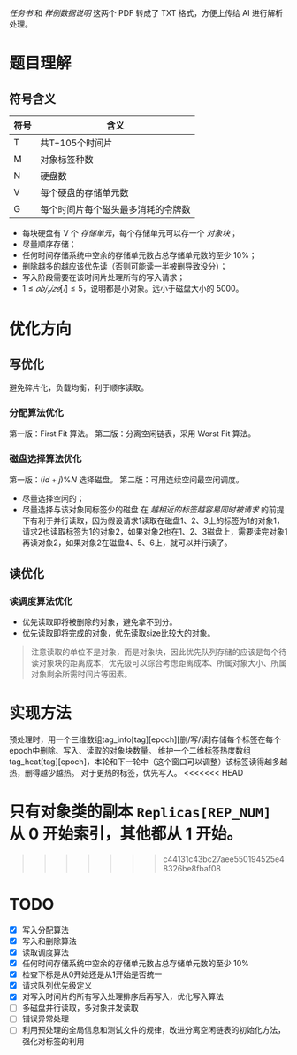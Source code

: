 *任务书* 和 *样例数据说明* 这两个 PDF 转成了 TXT 格式，方便上传给 AI 进行解析处理。

# 题目理解
## 符号含义
| 符号  | 含义                |
| --- | ----------------- |
| T   | 共T+105个时间片        |
| M   | 对象标签种数            |
| N   | 硬盘数               |
| V   | 每个硬盘的存储单元数        |
| G   | 每个时间片每个磁头最多消耗的令牌数 |

- 每块硬盘有 V 个 *存储单元*，每个存储单元可以存一个 *对象块*；
- 尽量顺序存储；
- 任何时间存储系统中空余的存储单元数占总存储单元数的至少 10%；
- 删除越多的越应该优先读（否则可能读一半被删导致没分）；
- 写入阶段需要在该时间片处理所有的写入请求；
- $1≤𝑜𝑏𝑗_𝑠𝑖𝑧𝑒[𝑖]≤5$，说明都是小对象。远小于磁盘大小的 5000。
# 优化方向
## 写优化
避免碎片化，负载均衡，利于顺序读取。
### 分配算法优化
第一版：First Fit 算法。
第二版：分离空闲链表，采用 Worst Fit 算法。
### 磁盘选择算法优化
第一版：$(id+j)\%N$ 选择磁盘。 
第二版：可用连续空间最空闲调度。
- 尽量选择空闲的；
- 尽量选择与该对象同标签少的磁盘
	在 *越相近的标签越容易同时被请求* 的前提下有利于并行读取，因为假设请求1读取在磁盘1、2、3上的标签为1的对象1，请求2也读取标签为1的对象2，如果对象2也在1、2、3磁盘上，需要读完对象1再读对象2，如果对象2在磁盘4、5、6上，就可以并行读了。
## 读优化
### 读调度算法优化
- 优先读取即将被删除的对象，避免拿不到分。
- 优先读取即将完成的对象，优先读取size比较大的对象。

> 注意读取的单位不是对象，而是对象块，因此优先队列存储的应该是每个待读对象块的距离成本，优先级可以综合考虑距离成本、所属对象大小、所属对象剩余所需时间片等因素。
# 实现方法
预处理时，用一个三维数组tag_info[tag][epoch][删/写/读]存储每个标签在每个epoch中删除、写入、读取的对象块数量。
维护一个二维标签热度数组tag_heat[tag][epoch]，本轮和下一轮中（这个窗口可以调整）该标签读得越多越热，删得越少越热。
对于更热的标签，优先写入。
<<<<<<< HEAD

只有对象类的副本 `Replicas[REP_NUM]` 从 0 开始索引，其他都从 1 开始。
=======
>>>>>>> c44131c43bc27aee550194525e48326be8fbaf08
# TODO
- [x] 写入分配算法
- [x] 写入和删除算法
- [x] 读取调度算法
- [x] 任何时间存储系统中空余的存储单元数占总存储单元数的至少 10%
- [x] 检查下标是从0开始还是从1开始是否统一
- [x] 请求队列优先级定义
- [x] 对写入时间片的所有写入处理排序后再写入，优化写入算法
- [ ] 多磁盘并行读取，多对象并发读取
- [ ] 错误异常处理
- [ ] 利用预处理的全局信息和测试文件的规律，改进分离空闲链表的初始化方法，强化对标签的利用